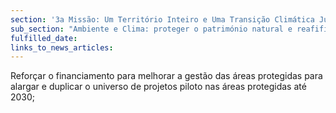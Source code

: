 ```yaml
---
section: '3a Missão: Um Território Inteiro e Uma Transição Climática Justa'
sub_section: "Ambiente e Clima: proteger o património natural e reafifirmar a liderança na redução de emissões"
fulfilled_date:
links_to_news_articles:
---
```


Reforçar o financiamento para melhorar a gestão das áreas protegidas para alargar e duplicar o universo de projetos piloto nas áreas protegidas até 2030;
